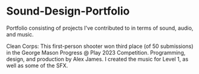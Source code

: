 # Sound-Design-Portfolio
Portfolio consisting of projects I've contributed to in terms of sound, audio, and music.

Clean Corps: This first-person shooter won third place (of 50 submissions) in the George Mason Progress @ Play 2023 Competition.
Programming, design, and production by Alex James. I created the music for Level 1, as well as some of the SFX.

